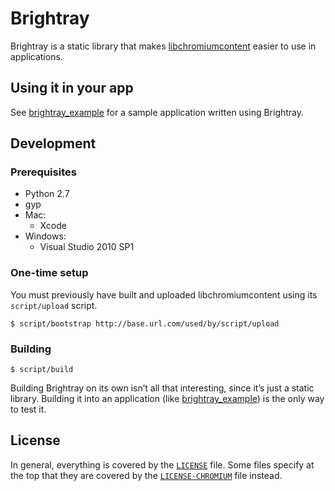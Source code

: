 # Brightray

Brightray is a static library that makes
[libchromiumcontent](https://github.com/aroben/libchromiumcontent) easier to
use in applications.

## Using it in your app

See [brightray_example](https://github.com/aroben/brightray_example) for a
sample application written using Brightray.

## Development

### Prerequisites

* Python 2.7
* gyp
* Mac:
    * Xcode
* Windows:
    * Visual Studio 2010 SP1

### One-time setup

You must previously have built and uploaded libchromiumcontent using its
`script/upload` script.

    $ script/bootstrap http://base.url.com/used/by/script/upload

### Building

    $ script/build

Building Brightray on its own isn’t all that interesting, since it’s just a
static library. Building it into an application (like
[brightray_example](https://github.com/aroben/brightray_example)) is the only
way to test it.

## License

In general, everything is covered by the [`LICENSE`](LICENSE) file. Some files
specify at the top that they are covered by the
[`LICENSE-CHROMIUM`](LICENSE-CHROMIUM) file instead.
